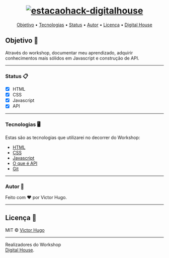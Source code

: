 <h1 align="center">
<a href="https://imgbb.com/"><img src="https://i.ibb.co/PF3GCt6/estacaohack-digitalhouse.jpg" alt="estacaohack-digitalhouse" border="0"></a>
</h1>

<!-- <h4 align="center"> 🚧  REPOSITÓRIO BASE FINALIZADO  🚧 </h4> -->

<p align="center">
 <a href="#objetivo">Objetivo</a> •
 <a href="#tecnologias">Tecnologias</a> • 
 <a href="#status">Status</a> • 
 <a href="#autor">Autor</a> • 
 <a href="#licenca">Licença</a> • 
 <a href="#digitalhouse">Digital House</a>
</p>

## Objetivo 🎯
Através do workshop, documentar meu aprendizado, adquirir conhecimentos mais sólidos em Javascript e construção de API.

___________________
### Status 📋
- [x] HTML
- [x] CSS
- [x] Javascript
- [x] API

___________________
### Tecnologias 🖥️
Estas são as tecnologias que utilizarei no decorrer do Workshop:
- [HTML](https://www.w3schools.com/html/)
- [CSS](https://www.w3schools.com/css/)
- [Javascript](https://www.w3schools.com/js/)
- [O que é API](https://www.redhat.com/pt-br/topics/api/what-are-application-programming-interfaces)
- [Git](https://git-scm.com/)

___________________
### Autor 👱
Feito com ❤️ por Victor Hugo.

___________________
## Licença 📜
MIT © [Victor Hugo](https://github.com/itsmevictorhugo/ws-estacaohack-js/blob/master/LICENSE)

___________________
Realizadores do Workshop
<br>
[Digital House](https://www.digitalhouse.com/br/bolsas/estacao-hack).



